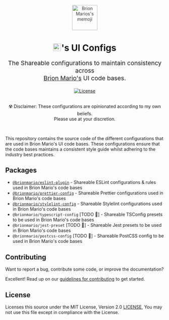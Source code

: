 <p align="center" style="color: #343a40">
  <img
    src="https://user-images.githubusercontent.com/25959096/206864705-83b29b8f-049d-45d2-8ed4-06ec38d0bcad.svg" alt="Brion Marios's memoji" height="80" width="auto"
  >
  <h1 align="center">
    <img
      src="https://user-images.githubusercontent.com/25959096/206865437-92fa4df7-2f76-40a2-9298-ad433997d028.png" alt="Brion Mario's logo" height="24" width="auto" style="margin-right: -5px"
    >
    's UI Configs
  </h1>
</p>
<p align="center" style="font-size: 1.2rem;">The
Shareable configurations to maintain consistency across 
<br>
<a href="https://brionmario.com">Brion Mario's</a> UI code bases.</p>

<div align="center">
  <a href="./LICENSE"><img src="https://img.shields.io/badge/License-MIT-blue.svg" alt="License"></a>

  <br>
  <br>

☢️ Disclaimer: These configurations are opinionated according to my own beliefs.
  <br>Please use at your discretion.

</div>

<br>

This repository contains the source code of the different configurations that are used in Brion Mario's UI code bases. These configurations ensure that the code bases maintains a consistent style guide whilst adhering to the industry best practices.

## Packages

- [`@brionmario/eslint-plugin`](./packages/eslint-plugin/) - Shareable ESLint configurations & rules used in Brion Mario's code bases
- [`@brionmario/prettier-config`](./packages/prettier-config/) - Shareable Prettier configurations used in Brion Mario's code bases
- [`@brionmario/stylelint-config`](./packages/stylelint-config/) - Shareable Stylelint configurations used in Brion Mario's code bases
- `@brionmario/typescript-config` [TODO 🦄] - Shareable TSConfig presets to be used in Brion Mario's code bases
- `@brionmario/jest-preset` [TODO 🦄] - Shareable Jest presets to be used in Brion Mario's code bases
- `@brionmario/postcss-config` [TODO 🦄] - Shareable PostCSS config to be used in Brion Mario's code bases

## Contributing

Want to report a bug, contribute some code, or improve the documentation?

Excellent! Read up on our [guidelines for contributing](./CONTRIBUTING.md) to get started.

## License

Licenses this source under the MIT License, Version 2.0 [LICENSE](./LICENSE), You may not use this file except in compliance with the License.
